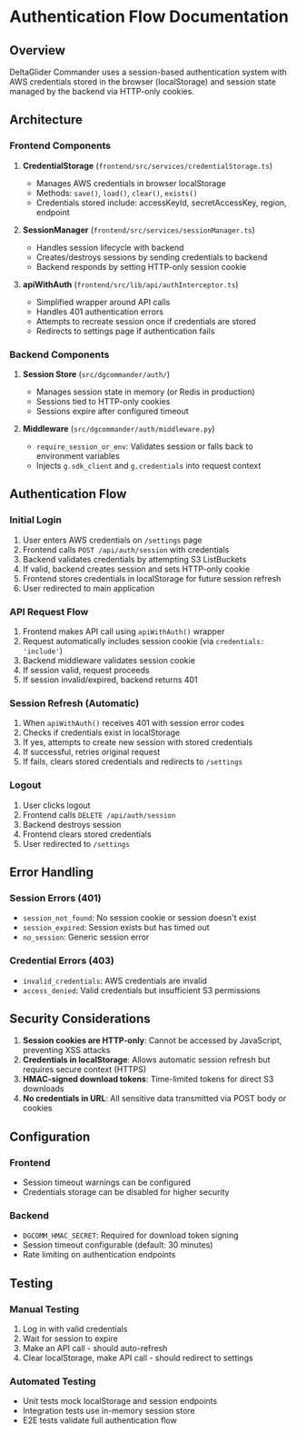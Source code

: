 # Authentication Flow Documentation

## Overview

DeltaGlider Commander uses a session-based authentication system with AWS credentials stored in the browser (localStorage) and session state managed by the backend via HTTP-only cookies.

## Architecture

### Frontend Components

1. **CredentialStorage** (`frontend/src/services/credentialStorage.ts`)
   - Manages AWS credentials in browser localStorage
   - Methods: `save()`, `load()`, `clear()`, `exists()`
   - Credentials stored include: accessKeyId, secretAccessKey, region, endpoint

2. **SessionManager** (`frontend/src/services/sessionManager.ts`)
   - Handles session lifecycle with backend
   - Creates/destroys sessions by sending credentials to backend
   - Backend responds by setting HTTP-only session cookie

3. **apiWithAuth** (`frontend/src/lib/api/authInterceptor.ts`)
   - Simplified wrapper around API calls
   - Handles 401 authentication errors
   - Attempts to recreate session once if credentials are stored
   - Redirects to settings page if authentication fails

### Backend Components

1. **Session Store** (`src/dgcommander/auth/`)
   - Manages session state in memory (or Redis in production)
   - Sessions tied to HTTP-only cookies
   - Sessions expire after configured timeout

2. **Middleware** (`src/dgcommander/auth/middleware.py`)
   - `require_session_or_env`: Validates session or falls back to environment variables
   - Injects `g.sdk_client` and `g.credentials` into request context

## Authentication Flow

### Initial Login
1. User enters AWS credentials on `/settings` page
2. Frontend calls `POST /api/auth/session` with credentials
3. Backend validates credentials by attempting S3 ListBuckets
4. If valid, backend creates session and sets HTTP-only cookie
5. Frontend stores credentials in localStorage for future session refresh
6. User redirected to main application

### API Request Flow
1. Frontend makes API call using `apiWithAuth()` wrapper
2. Request automatically includes session cookie (via `credentials: 'include'`)
3. Backend middleware validates session cookie
4. If session valid, request proceeds
5. If session invalid/expired, backend returns 401

### Session Refresh (Automatic)
1. When `apiWithAuth()` receives 401 with session error codes
2. Checks if credentials exist in localStorage
3. If yes, attempts to create new session with stored credentials
4. If successful, retries original request
5. If fails, clears stored credentials and redirects to `/settings`

### Logout
1. User clicks logout
2. Frontend calls `DELETE /api/auth/session`
3. Backend destroys session
4. Frontend clears stored credentials
5. User redirected to `/settings`

## Error Handling

### Session Errors (401)
- `session_not_found`: No session cookie or session doesn't exist
- `session_expired`: Session exists but has timed out
- `no_session`: Generic session error

### Credential Errors (403)
- `invalid_credentials`: AWS credentials are invalid
- `access_denied`: Valid credentials but insufficient S3 permissions

## Security Considerations

1. **Session cookies are HTTP-only**: Cannot be accessed by JavaScript, preventing XSS attacks
2. **Credentials in localStorage**: Allows automatic session refresh but requires secure context (HTTPS)
3. **HMAC-signed download tokens**: Time-limited tokens for direct S3 downloads
4. **No credentials in URL**: All sensitive data transmitted via POST body or cookies

## Configuration

### Frontend
- Session timeout warnings can be configured
- Credentials storage can be disabled for higher security

### Backend
- `DGCOMM_HMAC_SECRET`: Required for download token signing
- Session timeout configurable (default: 30 minutes)
- Rate limiting on authentication endpoints

## Testing

### Manual Testing
1. Log in with valid credentials
2. Wait for session to expire
3. Make an API call - should auto-refresh
4. Clear localStorage, make API call - should redirect to settings

### Automated Testing
- Unit tests mock localStorage and session endpoints
- Integration tests use in-memory session store
- E2E tests validate full authentication flow